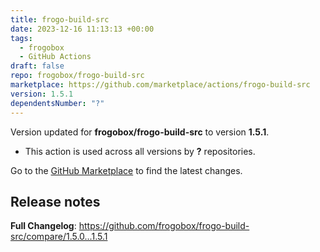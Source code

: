 ```yaml
---
title: frogo-build-src
date: 2023-12-16 11:13:13 +00:00
tags:
  - frogobox
  - GitHub Actions
draft: false
repo: frogobox/frogo-build-src
marketplace: https://github.com/marketplace/actions/frogo-build-src
version: 1.5.1
dependentsNumber: "?"
---
```



Version updated for **frogobox/frogo-build-src** to version **1.5.1**.
- This action is used across all versions by **?** repositories.

Go to the [GitHub Marketplace](https://github.com/marketplace/actions/frogo-build-src) to find the latest changes.

## Release notes

**Full Changelog**: https://github.com/frogobox/frogo-build-src/compare/1.5.0...1.5.1
